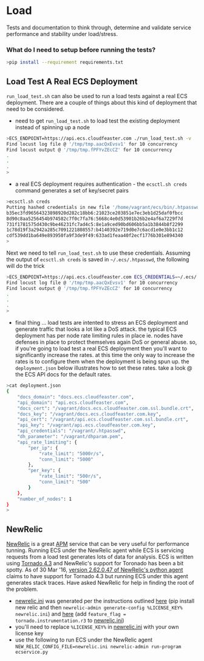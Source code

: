 # Load

Tests and documentation to think through, determine and validate
service performance and stability under load/stress.

### What do I need to setup before running the tests?

```bash
>pip install --requirement requirements.txt
```

## Load Test A Real ECS Deployment

```run_load_test.sh``` can also be used to run a load tests against
a real ECS deployment. There are a couple of things about this kind
of deployment that need to be considered.

* need to get ```run_load_test.sh``` to load test the existing
deployment instead of spinning up a node

```bash
>ECS_ENDPOINT=https://api.ecs.cloudfeaster.com ./run_load_test.sh -v
Find locust log file @ '/tmp/tmp.aacQxEvsv1' for 10 concurrency
Find locust output @ '/tmp/tmp.fPFYvZEcCZ' for 10 concurrency
.
.
.
>
```

* a real ECS deployment requires authentication - the ```ecsctl.sh creds```
command generates a set of key/secret pairs

```bash
>ecsctl.sh creds
Putting hashed credentials in new file '/home/vagrant/ecs/bin/.htpasswd'
b35ec3fd96564323898920d282c18bb6:21023ce203851e7ec3eb1d25daf0fbcc
8d90c8aa5256454b974582c7f0c7fa76:5668c4e0d53901b26b2e4af6a7229f7d
731f1781575d430c9be46231fc7ad4c5:8e1a9ced90bd606bb5a1b3844b8f2299
1c78d19f3a2942a285c7091221808557:b4140392e719d0e7c6acd1e0e3bb1c12
cdf539dd1ba649e893950fa9f3de9f49:633ad1feaa40f2ecf1776b301e894340
>
```

Next we need to tell ```run_load_test.sh``` to use these credentials.
Assuming the output of ```ecsctl.sh creds``` is saved in ```~/.ecs/.htpasswd```,
the following will do the trick

```bash
>ECS_ENDPOINT=https://api.ecs.cloudfeaster.com ECS_CREDENTIALS=~/.ecs/.htpasswd ./run_load_test.sh -v
Find locust log file @ '/tmp/tmp.aacQxEvsv1' for 10 concurrency
Find locust output @ '/tmp/tmp.fPFYvZEcCZ' for 10 concurrency
.
.
.
>
```

* final thing ... load tests are intented to stress an ECS deployment
and generate traffic that looks a lot like a DoS attack.
the typical ECS deployment has per node rate limiting rules in place
ie. nodes have defenses in place to protect themselves again DoS
or general abuse. so, if you're going to load test a real ECS deployment
then you'll want to significantly increase the rates. at this time the
only way to increase the rates is to configure them when the deployment is
being spun up. the ```deployment.json``` below illustrates how to set
these rates. take a look @ the ECS API docs for the default rates.

```bash
>cat deployment.json
{
    "docs_domain": "docs.ecs.cloudfeaster.com",
    "api_domain": "api.ecs.cloudfeaster.com",
    "docs_cert": "/vagrant/docs.ecs.cloudfeaster.com.ssl.bundle.crt",
    "docs_key": "/vagrant/docs.ecs.cloudfeaster.com.key",
    "api_cert": "/vagrant/api.ecs.cloudfeaster.com.ssl.bundle.crt",
    "api_key": "/vagrant/api.ecs.cloudfeaster.com.key",
    "api_credentials": "/vagrant/.htpasswd",
    "dh_parameter": "/vagrant/dhparam.pem",
    "api_rate_limiting": {
        "per_ip": {
            "rate_limit": "5000r/s",
            "conn_limit": "5000"
        },
        "per_key": {
            "rate_limit": "500r/s",
            "conn_limit": "500"
        }
    },
    "number_of_nodes": 1
}
>
```

## NewRelic

[NewRelic](http://newrelic.com/) is a great
[APM](https://en.wikipedia.org/wiki/Application_performance_management)
service that can be very useful for performance tunning.
Running ECS under the NewRelic agent while ECS is servicing
requests from a load test generates lots of data for analysis.
ECS is written using [Tornado 4.3](http://www.tornadoweb.org/en/stable/)
and NewRelic's support for Toronado has been a bit spotty.
As of 30 Mar '16, [version 2.62.0.47 of NewRelic's python agent](https://docs.newrelic.com/docs/agents/python-agent/hosting-mechanisms/introductory-tornado-4-support)
claims to have support for Tornado 4.3 but running ECS under this
agent generates stack traces. Have asked NewRelic for help in finding
the root of the problem.

* [newrelic.ini](newrelic.ini) was generated per the instructions
  outlined [here](https://pypi.python.org/pypi/newrelic) (pip install
  new relic and then ```newrelic-admin generate-config %LICENSE_KEY% newrelic.ini```)
  and [here](https://docs.newrelic.com/docs/agents/python-agent/hosting-mechanisms/introductory-tornado-4-support) (add ```feature_flag = tornado.instrumentation.r3```
  to [newrelic.ini](newrelic.ini))
* you'll need to replace ```%LICENSE_KEY%``` in [newrelic.ini](newrelic.ini)
  with your own license key
* use the following to run ECS under the NewRelic agent
  ```NEW_RELIC_CONFIG_FILE=newrelic.ini newrelic-admin run-program ecservice.py```
